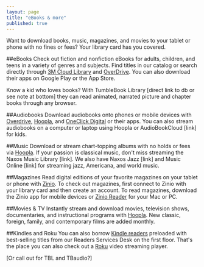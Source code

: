 ```yaml
---
layout: page
title: "eBooks & more"
published: true
---
```


Want to download books, music, magazines, and movies to your tablet or phone with no fines or fees? Your library card has you covered.

##eBooks
Check out fiction and nonfiction eBooks for adults, children, and teens in a variety of genres and subjects. Find titles in our catalog or search directly through [3M Cloud Library](http://ebook.3m.com/library/SkokiePublicLibrary/) and [OverDrive](http://overdrive.skokielibrary.info/). You can also download their apps on Google Play or the App Store. 

Know a kid who loves books? With TumbleBook Library [direct link to db or see note at bottom] they can read animated, narrated picture and chapter books through any browser.

##Audiobooks
Download audiobooks onto phones or mobile devices with [Overdrive](http://overdrive.skokielibrary.inf/), [Hoopla](http://hoopla.skokielibrary.info), and [OneClick Digital](http://skokieil.oneclickdigital.com/) or their apps. You can also stream audiobooks on a computer or laptop using Hoopla or AudioBookCloud [link] for kids.

##Music
Download or stream chart-topping albums with no holds or fees via [Hoopla](http://hoopla.skokielibrary.info). If your passion is classical music, don't miss streaming the Naxos Music Library [link]. We also have Naxos Jazz [link] and Music Online [link] for streaming jazz, Americana, and world music.

##Magazines
Read digital editions of your favorite magazines on your tablet or phone with [Zinio](https://www.rbdigital.com/skokieil/service/zinio/landing?). To check out magazines, first connect to Zinio with your library card and then create an account. To read magazines, download the Zinio app for mobile devices or [Zinio Reader](http://www.zinio.com/www/apps/desktop.jsp) for your Mac or PC.

##Movies & TV
Instantly stream and download movies, television shows, documentaries, and instructional programs with [Hoopla](http://hoopla.skokielibrary.info). New classic, foreign, family, and contemporary films are added monthly.

##Kindles and Roku
You can also borrow [Kindle readers](http://encore.skokielibrary.info/iii/encore/search/C__Sebook%20reader.__Ff%3Afacetmediatype%3Ar%3Ar%3ADigital%20Devices%3A%3A__Orightresult__X0?lang=eng&suite=beta) preloaded with best-selling titles from our Readers Services Desk on the first floor. That's the place you can also check out a [Roku](http://encore.skokielibrary.info/iii/encore/record/C__Rb1807766__Sroku__Orightresult__X7?lang=eng&suite=beta) video streaming player.

[Or call out for TBL and TBaudio?]